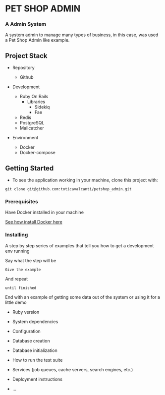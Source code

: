 # PET SHOP ADMIN


### A Admin System

A system admin to manage many types of business, in this case, was used a Pet Shop Admin like example.

## Project Stack

* Repository
    * Github

* Development
    * Ruby On Rails
        * Libraries
            * Sidekiq
            * Fae
    * Redis
    * PostgreSQL
    * Mailcatcher
* Environment
    * Docker
    * Docker-compose

## Getting Started

* To see the application working in your machine, clone this project with:
```
git clone git@github.com:toticavalcanti/petshop_admin.git
```
### Prerequisites

Have Docker installed in your machine


[See how install Docker here](https://docs.docker.com/install/)


### Installing

A step by step series of examples that tell you how to get a development env running

Say what the step will be

```
Give the example
```

And repeat

```
until finished
```

End with an example of getting some data out of the system or using it for a little demo

* Ruby version

* System dependencies

* Configuration

* Database creation

* Database initialization

* How to run the test suite

* Services (job queues, cache servers, search engines, etc.)

* Deployment instructions

* ...
